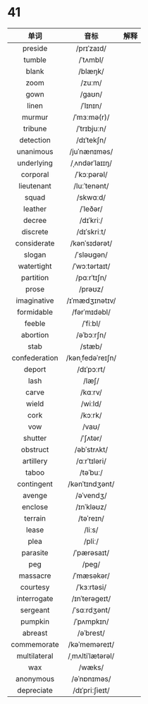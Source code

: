 # 41

|     单词      |       音标       | 解释 |
| :-----------: | :--------------: | :--: |
|    preside    |    /prɪˈzaɪd/    |      |
|    tumble     |     /ˈtʌmbl/     |      |
|     blank     |     /blæŋk/      |      |
|     zoom      |      /zuːm/      |      |
|     gown      |      /ɡaʊn/      |      |
|     linen     |     /ˈlɪnɪn/     |      |
|    murmur     |   /ˈmɜːmə(r)/    |      |
|    tribune    |   /ˈtrɪbjuːn/    |      |
|   detection   |    /dɪˈtekʃn/    |      |
|   unanimous   |   /juˈnænɪməs/   |      |
|  underlying   |  /ˌʌndərˈlaɪɪŋ/  |      |
|   corporal    |   /ˈkɔːpərəl/    |      |
|  lieutenant   |   /luːˈtenənt/   |      |
|     squad     |     /skwɑːd/     |      |
|    leather    |     /ˈleðər/     |      |
|    decree     |    /dɪˈkriː/     |      |
|   discrete    |   /dɪˈskriːt/    |      |
|  considerate  |  /kənˈsɪdərət/   |      |
|    slogan     |    /ˈsləʊɡən/    |      |
|  watertight   |  /ˈwɔːtərtaɪt/   |      |
|   partition   |   /pɑːrˈtɪʃn/    |      |
|     prose     |     /prəʊz/      |      |
|  imaginative  |  /ɪˈmædʒɪnətɪv/  |      |
|  formidable   |   /fərˈmɪdəbl/   |      |
|    feeble     |     /ˈfiːbl/     |      |
|   abortion    |    /əˈbɔːrʃn/    |      |
|     stab      |      /stæb/      |      |
| confederation | /kənˌfedəˈreɪʃn/ |      |
|    deport     |    /dɪˈpɔːrt/    |      |
|     lash      |      /læʃ/       |      |
|     carve     |     /kɑːrv/      |      |
|     wield     |     /wiːld/      |      |
|     cork      |     /kɔːrk/      |      |
|      vow      |      /vaʊ/       |      |
|    shutter    |     /ˈʃʌtər/     |      |
|   obstruct    |   /əbˈstrʌkt/    |      |
|   artillery   |   /ɑːrˈtɪləri/   |      |
|     taboo     |     /təˈbuː/     |      |
|  contingent   |  /kənˈtɪndʒənt/  |      |
|    avenge     |    /əˈvendʒ/     |      |
|    enclose    |    /ɪnˈkləʊz/    |      |
|    terrain    |    /təˈreɪn/     |      |
|     lease     |      /liːs/      |      |
|     plea      |      /pliː/      |      |
|   parasite    |   /ˈpærəsaɪt/    |      |
|      peg      |      /peɡ/       |      |
|   massacre    |    /ˈmæsəkər/    |      |
|   courtesy    |   /ˈkɜːrtəsi/    |      |
|  interrogate  |  /ɪnˈterəɡeɪt/   |      |
|   sergeant    |   /ˈsɑːrdʒənt/   |      |
|    pumpkin    |    /ˈpʌmpkɪn/    |      |
|    abreast    |    /əˈbrest/     |      |
|  commemorate  |  /kəˈmeməreɪt/   |      |
| multilateral  | /ˌmʌltiˈlætərəl/ |      |
|      wax      |      /wæks/      |      |
|   anonymous   |   /əˈnɒnɪməs/    |      |
|  depreciate   |  /dɪˈpriːʃieɪt/  |      |